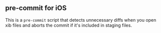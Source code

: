 ## pre-commit for iOS

This is a `pre-commit` script that detects unnecessary diffs when you open xib files and aborts the commit if it's included in staging files.
